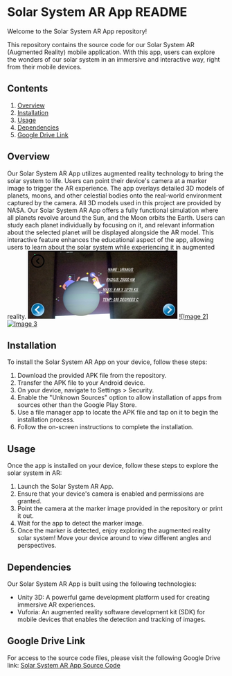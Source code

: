 # Solar System AR App README

Welcome to the Solar System AR App repository!

This repository contains the source code for our Solar System AR (Augmented Reality) mobile application. With this app, users can explore the wonders of our solar system in an immersive and interactive way, right from their mobile devices.

## Contents

1. [Overview](#overview)
2. [Installation](#installation)
3. [Usage](#usage)
4. [Dependencies](#dependencies)
5. [Google Drive Link](#google-drive-link)

## Overview

Our Solar System AR App utilizes augmented reality technology to bring the solar system to life. Users can point their device's camera at a marker image to trigger the AR experience. The app overlays detailed 3D models of planets, moons, and other celestial bodies onto the real-world environment captured by the camera. All 3D models used in this project are provided by NASA. Our Solar System AR App offers a fully functional simulation where all planets revolve around the Sun, and the Moon orbits the Earth. Users can study each planet individually by focusing on it, and relevant information about the selected planet will be displayed alongside the AR model. This interactive feature enhances the educational aspect of the app, allowing users to learn about the solar system while experiencing it in augmented reality.
[![Image 1](img/Screenshot%202024-04-28%20221123.png)](img/Screenshot%202024-04-28%20221123.png)
[![Image 2]](img/Screenshot%202023-12-16%20034222.png)
[![Image 3](image3.jpg)](image3.jpg)

## Installation

To install the Solar System AR App on your device, follow these steps:

1. Download the provided APK file from the repository.
2. Transfer the APK file to your Android device.
3. On your device, navigate to Settings > Security.
4. Enable the "Unknown Sources" option to allow installation of apps from sources other than the Google Play Store.
5. Use a file manager app to locate the APK file and tap on it to begin the installation process.
6. Follow the on-screen instructions to complete the installation.

## Usage

Once the app is installed on your device, follow these steps to explore the solar system in AR:

1. Launch the Solar System AR App.
2. Ensure that your device's camera is enabled and permissions are granted.
3. Point the camera at the marker image provided in the repository or print it out.
4. Wait for the app to detect the marker image.
5. Once the marker is detected, enjoy exploring the augmented reality solar system! Move your device around to view different angles and perspectives.

## Dependencies

Our Solar System AR App is built using the following technologies:

- Unity 3D: A powerful game development platform used for creating immersive AR experiences.
- Vuforia: An augmented reality software development kit (SDK) for mobile devices that enables the detection and tracking of images.

## Google Drive Link

For access to the source code files, please visit the following Google Drive link: [Solar System AR App Source Code](https://drive.google.com/drive/folders/your-folder-link)

